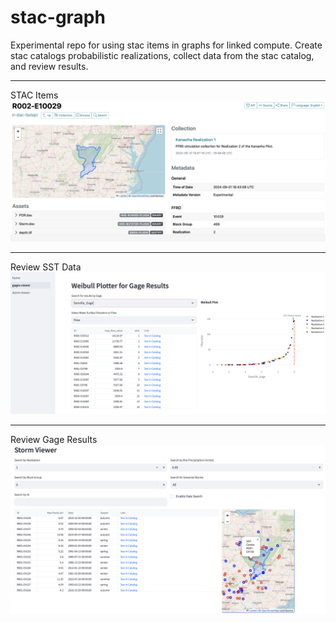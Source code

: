 # stac-graph
Experimental repo for using stac items in graphs for linked compute. Create stac catalogs probabilistic realizations, collect data from the stac catalog, and review results.

---
STAC Items
![](docs/item.png)

---

Review SST Data 
![](docs/gages.png)


---

Review Gage Results
![](docs/storms.png)
